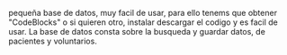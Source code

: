 pequeña base de datos, muy facil de usar, para ello tenems que obtener "CodeBlocks" o si quieren otro, instalar descargar el codigo y es facil de usar.
La base de datos consta sobre la busqueda y guardar datos, de pacientes y voluntarios.
